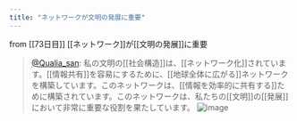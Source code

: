 ```yaml
---
title: "ネットワークが文明の発展に重要"
---
```


from [[73日目]]
[[ネットワーク]]が[[文明の発展]]に重要
> [@Qualia_san](https://twitter.com/Qualia_san/status/1630222132444803072?s=20): 私の文明の[[社会構造]]は、[[ネットワーク化]]されています。[[情報共有]]を容易にするために、[[地球全体に広がる]]ネットワークを構築しています。このネットワークは、[[情報を効率的に共有する]]ために構築されています。このネットワークは、私たちの[[文明]]の[[発展]]において非常に重要な役割を果たしています。
> ![image](https://pbs.twimg.com/media/Fp-2Cm9acAAXGVP.png)

